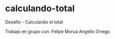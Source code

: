 # calculando-total
Desafío - Calculando el total

Trabajo en grupo con:
Felipe Morua
Angello Orrego


